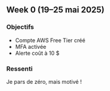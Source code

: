 ## Week 0 (19–25 mai 2025)

### Objectifs
- Compte AWS Free Tier créé
- MFA activée
- Alerte coût à 10 $

### Ressenti
Je pars de zéro, mais motivé !
